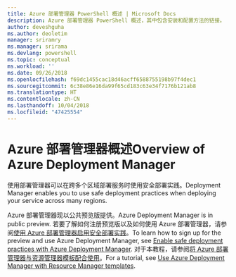 ```yaml
---
title: Azure 部署管理器 PowerShell 概述 | Microsoft Docs
description: Azure 部署管理器 PowerShell 概述，其中包含安装和配置方法的链接。
author: deveshguha
ms.author: deoletim
manager: sriramry
ms.manager: srirama
ms.devlang: powershell
ms.topic: conceptual
ms.workload: ''
ms.date: 09/26/2018
ms.openlocfilehash: f69dc1455cac18d46acff6588755198b97f4dec1
ms.sourcegitcommit: 6c38e86e16da99f65cd183c63e34f7176b121ab8
ms.translationtype: HT
ms.contentlocale: zh-CN
ms.lasthandoff: 10/04/2018
ms.locfileid: "47425554"
---
```

# <a name="overview-of-azure-deployment-manager"></a><span data-ttu-id="55582-103">Azure 部署管理器概述</span><span class="sxs-lookup"><span data-stu-id="55582-103">Overview of Azure Deployment Manager</span></span>

<span data-ttu-id="55582-104">使用部署管理器可以在跨多个区域部署服务时使用安全部署实践。</span><span class="sxs-lookup"><span data-stu-id="55582-104">Deployment Manager enables you to use safe deployment practices when deploying your service across many regions.</span></span>

<span data-ttu-id="55582-105">Azure 部署管理器现以公共预览版提供。</span><span class="sxs-lookup"><span data-stu-id="55582-105">Azure Deployment Manager is in public preview.</span></span> <span data-ttu-id="55582-106">若要了解如何注册预览版以及如何使用 Azure 部署管理器，请参阅[使用 Azure 部署管理器启用安全部署实践](https://docs.microsoft.com/en-us/azure/azure-resource-manager/deployment-manager-overview)。</span><span class="sxs-lookup"><span data-stu-id="55582-106">To learn how to sign up for the preview and use Azure Deployment Manager, see [Enable safe deployment practices with Azure Deployment Manager](https://docs.microsoft.com/en-us/azure/azure-resource-manager/deployment-manager-overview).</span></span> <span data-ttu-id="55582-107">对于本教程，请参阅[将 Azure 部署管理器与资源管理器模板配合使用](https://docs.microsoft.com/en-us/azure/azure-resource-manager/deployment-manager-tutorial)。</span><span class="sxs-lookup"><span data-stu-id="55582-107">For a tutorial, see [Use Azure Deployment Manager with Resource Manager templates](https://docs.microsoft.com/en-us/azure/azure-resource-manager/deployment-manager-tutorial).</span></span>